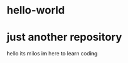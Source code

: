 # hello-world
just another repository
====================

hello its milos 
im here to learn coding
